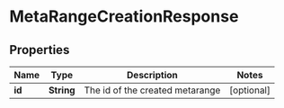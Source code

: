 

# MetaRangeCreationResponse


## Properties

Name | Type | Description | Notes
------------ | ------------- | ------------- | -------------
**id** | **String** | The id of the created metarange |  [optional]



